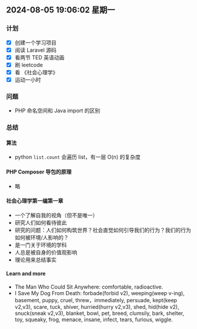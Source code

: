 ## 2024-08-05 19:06:02 星期一

### 计划

- [x] 创建一个学习项目
- [x] 阅读 Laravel 源码
- [x] 看两节 TED 英语动画
- [x] 刷 leetcode
- [x] 看 《社会心理学》
- [x] 运动一小时

### 问题

- PHP 命名空间和 Java import 的区别

### 总结

#### 算法

- python `list.count` 会遍历 list，有一层 O(n) 的复杂度

#### PHP Composer 导包的原理

- 略

#### 社会心理学第一编第一章

- 一个了解自我的视角（但不是唯一）
- 研究人们如何看待彼此
- 研究的问题：人们如何构筑世界？社会直觉如何引导我们的行为？我们的行为如何被环境/人影响的？
- 是一门关于环境的学科
- 人总是被自身的价值观影响
- 理论用来总结事实

#### Learn and more

-  The Man Who Could Sit Anywhere: comfortable, radioactive.
- I Save My Dog From Death: forbade(forbid v2), weeping(weep v-ing), basement, puppy, cruel, threw，immediately, persuade, kept(keep v2,v3), scare, tuck, shiver, hurried(hurry v2,v3), shed, hid(hide v2), snuck(sneak v2,v3), blanket, bowl, pet, breed, clumsily, bark, shelter, toy, squeaky, frog, menace, insane, infect, tears, furious, wiggle.